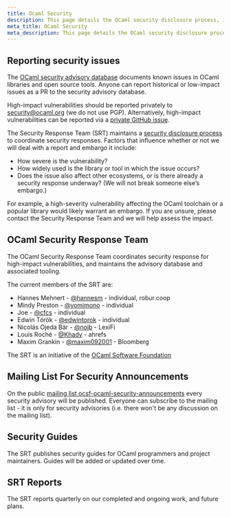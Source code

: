 ```yaml
---
title: Ocaml Security
description: This page details the OCaml security disclosure process, including how to report vulnerabilities, the role and members of the OCaml Security Response Team (SRT), and their publications.
meta_title: OCaml Security
meta_description: This page details the OCaml security disclosure process, including how to report vulnerabilities, the role and members of the OCaml Security Response Team (SRT), and their publications.
---
```


## Reporting security issues

The [OCaml security advisory database](https://github.com/ocaml/security-advisories) documents known issues in OCaml libraries and open source tools. Anyone can report historical or low-impact issues as a PR to the security advisory database.

High-impact vulnerabilities should be reported privately to [security@ocaml.org](mailto:security@ocaml.org) (we do not use PGP). Alternatively, high-impact vulnerabilities can be reported via a [private GitHub issue](https://github.com/ocaml/security-advisories/security/advisories/new).

The Security Response Team (SRT) maintains a [security disclosure process](https://github.com/ocaml/security-advisories?tab=readme-ov-file#reporting-vulnerabilities) to coordinate security responses. Factors that influence whether or not we will deal with a report and embargo it include:

- How severe is the vulnerability?
- How widely used is the library or tool in which the issue occurs?
- Does the issue also affect other ecosystems, or is there already a security response underway? (We will not break someone else’s embargo.)

For example, a high-severity vulnerability affecting the OCaml toolchain or a popular library would likely warrant an embargo. If you are unsure, please contact the Security Response Team and we will help assess the impact.

## OCaml Security Response Team

The OCaml Security Response Team coordinates security response for high-impact vulnerabilities, and maintains the advisory database and associated tooling.

The current members of the SRT are:

- Hannes Mehnert - [@hannesm](https://github.com/hannesm) - individual, robur.coop
- Mindy Preston - [@yomimono](https://github.com/yomimono) - individual
- Joe - [@cfcs](https://github.com/cfcs) - individual
- Edwin Török - [@edwintorok](https://github.com/edwintorok) - individual
- Nicolás Ojeda Bär - [@nojb](https://github.com/nojb) - LexiFi
- Louis Roché - [@Khady](https://github.com/Khady) - ahrefs
- Maxim Grankin - [@maxim092001](https://github.com/maxim092001) - Bloomberg

The SRT is an initiative of the [OCaml Software Foundation](https://ocaml-sf.org/)

## Mailing List For Security Announcements

On the public [mailing list ocsf-ocaml-security-announcements](https://sympa.inria.fr/sympa/info/ocsf-ocaml-security-announcements) every security advisory will be published. Everyone can subscribe to the mailing list - it is only for security advisories (i.e. there won't be any discussion on the mailing list).

## Security Guides

The SRT publishes security guides for OCaml programmers and project maintainers. Guides will be added or updated over time.

## SRT Reports

The SRT reports quarterly on our completed and ongoing work, and future plans.
